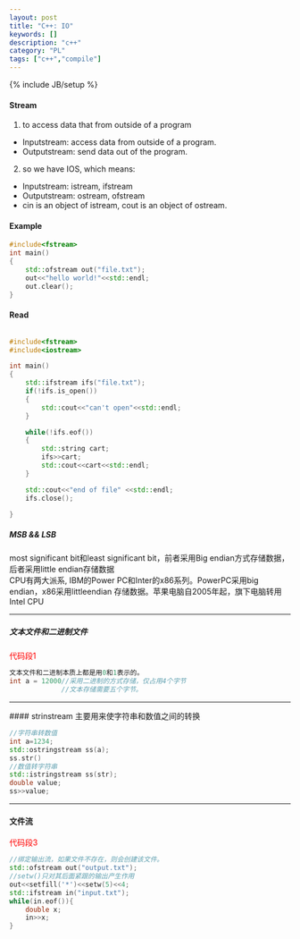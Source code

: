 ```yaml
---
layout: post
title: "C++: IO"
keywords: []
description: "c++"
category: "PL"
tags: ["c++","compile"]
---
```

{% include JB/setup %}

#### Stream
1. to access data that from outside of a program 
- Inputstream: access data from outside of a program.
- Outputstream: send data out of the program. 
2. so we have IOS, which means:
- Inputstream: istream, ifstream
- Outputstream: ostream, ofstream
- cin is an object of istream, cout is an object of ostream.


#### Example

```cpp
#include<fstream>
int main()
{
	std::ofstream out("file.txt");
	out<<"hello world!"<<std::endl;
	out.clear();
}
```

#### Read

```cpp

#include<fstream>
#include<iostream>

int main()
{
	std::ifstream ifs("file.txt");
	if(!ifs.is_open())
	{
		std::cout<<"can't open"<<std::endl;
	}

	while(!ifs.eof())
	{
		std::string cart;
		ifs>>cart;
		std::cout<<cart<<std::endl;
	}

	std::cout<<"end of file" <<std::endl;
	ifs.close();

}
```

##### MSB && LSB

most significant bit和least significant bit，前者采用Big endian方式存储数据，后者采用little endian存储数据<br/>
CPU有两大派系, IBM的Power PC和Inter的x86系列。PowerPC采用big endian，x86采用littleendian 存储数据。苹果电脑自2005年起，旗下电脑转用Intel CPU

<hr />

##### 文本文件和二进制文件

<font color="red">代码段1</font>

```cpp
文本文件和二进制本质上都是用0和1表示的。
int a = 12000//采用二进制的方式存储，仅占用4个字节
			 //文本存储需要五个字节。
```

<hr />
#### strinstream
主要用来使字符串和数值之间的转换


```cpp
//字符串转数值
int a=1234;
std::ostringstream ss(a);
ss.str()
//数值转字符串
std::istringstream ss(str);
double value;
ss>>value;
```
<hr />

#### 文件流
<font color="red">代码段3</font>

```cpp
//绑定输出流，如果文件不存在，则会创建该文件。
std::ofstream out("output.txt");
//setw()只对其后面紧跟的输出产生作用
out<<setfill('*')<<setw(5)<<4;
std::ifstream in("input.txt");
while(in.eof()){
	double x;
	in>>x;
}
```
